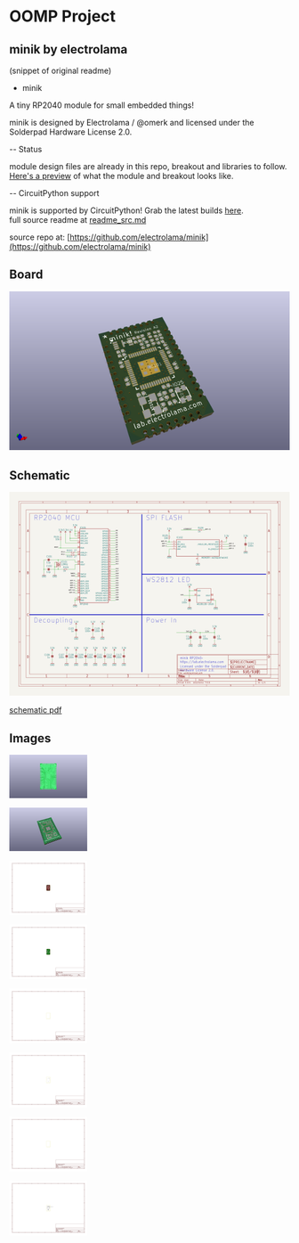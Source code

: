 # OOMP Project  
## minik  by electrolama  
  
(snippet of original readme)  
  
- minik  
  
A tiny RP2040 module for small embedded things!  
  
minik is designed by Electrolama / @omerk and licensed under the Solderpad Hardware License 2.0.  
  
  
-- Status  
  
module design files are already in this repo, breakout and libraries to follow. [Here's a preview](https://twitter.com/OmerK/status/1535297431444791298) of what the module and breakout looks like.  
  
  
-- CircuitPython support  
  
minik is supported by CircuitPython! Grab the latest builds [here](https://adafruit-circuit-python.s3.amazonaws.com/index.html?prefix=bin/electrolama_minik).  
  full source readme at [readme_src.md](readme_src.md)  
  
source repo at: [https://github.com/electrolama/minik](https://github.com/electrolama/minik)  
## Board  
  
[![working_3d.png](working_3d_600.png)](working_3d.png)  
## Schematic  
  
[![working_schematic.png](working_schematic_600.png)](working_schematic.png)  
  
[schematic pdf](working_schematic.pdf)  
## Images  
  
[![working_3D_bottom.png](working_3D_bottom_140.png)](working_3D_bottom.png)  
  
[![working_3D_top.png](working_3D_top_140.png)](working_3D_top.png)  
  
[![working_assembly_page_01.png](working_assembly_page_01_140.png)](working_assembly_page_01.png)  
  
[![working_assembly_page_02.png](working_assembly_page_02_140.png)](working_assembly_page_02.png)  
  
[![working_assembly_page_03.png](working_assembly_page_03_140.png)](working_assembly_page_03.png)  
  
[![working_assembly_page_04.png](working_assembly_page_04_140.png)](working_assembly_page_04.png)  
  
[![working_assembly_page_05.png](working_assembly_page_05_140.png)](working_assembly_page_05.png)  
  
[![working_assembly_page_06.png](working_assembly_page_06_140.png)](working_assembly_page_06.png)  
